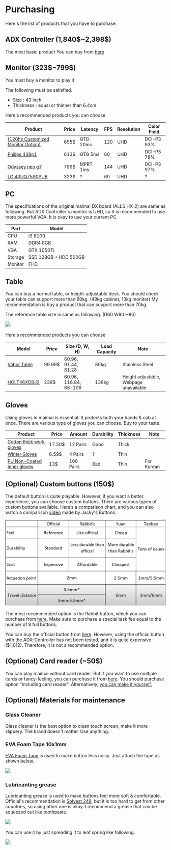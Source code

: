 # Purchasing

Here's the list of products that you have to purchase.

## ADX Controller (1,840\$~2,398\$)

The most basic product 
You can buy from [here](https://yuancon.store/controller/adx)

## Monitor (323\$~799\$)

You must buy a monitor to play it

The following must be satisfied.
- Size : 43 inch
- Thickness : equal or thinner than 6.4cm

Here's recommended products you can choose

| Product                                                                                                                                                            | Price | Latency  | FPS | Resolution | Color Field |
| ------------------------------------------------------------------------------------------------------------------------------------------------------------------ | ----- | -------- | --- | ---------- | ----------- |
| [(120hz Customized Monitor Option)](https://www.panelook.com/M430QVN02.2_AUO_43_LCM_overview_40890.html)                                                           | 655$  | GTG 20ms | 120 | UHD        | DCI-P3 93%  |
| [Philips 438p1](https://www.amazon.com.au/Philips-438P1-43inch-P-Line-Monitor/dp/B08KQ58YMN)                                                                       | 613$  | GTG 5ms  | 60  | UHD        | DCI-P3 78%  |
| [Odyssey neo g7](https://www.samsung.com/us/computing/monitors/gaming/43-odyssey-neo-g7-4k-uhd-144hz-1ms-vesa-display-hdr600-smart-gaming-monitor-ls43cg702nnxza/) | 799$  | MPRT 1ms | 144 | UHD        | DCI-P3 97%  |
| [LG 43UQ7590PUB](https://www.lg.com/us/tvs/lg-43uq7590pub-4k-uhd-tv)                                                                                               | 323$  | ?        | 60  | UHD        | ?           |

## PC

The specifications of the original maimai DX board (ALLS HX-2) are same as following.
But ADX Controller's monitor is UHD, so It is recommended to use more powerful VGA.
It is okay to use your current PC.

| Part    | Model                 |
| ------- | --------------------- |
| CPU     | i3 8100               |
| RAM     | DDR4 8GB              |
| VGA     | GTX 1050Ti            |
| Storage | SSD 128GB + HDD 500GB |
| Monitor | FHD                   |


## Table

You can buy a normal table, or height-adjustable desk.
You should check your table can support more than 60kg. (49kg cabinet, 10kg monitor)
My recommendation is buy a product that can support more than 70kg.

The reference table size is same as following. (D60 W80 H80)

![](<attachment/image/Reference Table Size.png | 190>)

Here's recommended products you can choose

| Model                                                                                                              | Price  | Size (D, W, H)        | Load Capacity | Note                                   |
| ------------------------------------------------------------------------------------------------------------------ | ------ | --------------------- | ------------- | -------------------------------------- |
| [Vabor Table](https://www.amazon.com/dp/B07SC7C5WZ)                                                                | 99.99$ | 60.96, 91.44, 81.28   | 80kg          | Stainless Steel                        |
| [HOLT46XDBJ2](https://www.homedepot.com/p/Husky-46-in-Adjustable-Height-Work-Table-in-White-HOLT46XDBJ2/312063228) | 238$   | 60.96, 116.84, 66-106 | 136kg         | Height adjustable, Webpage unavailable |

## Gloves

Using gloves in maimai is essential. It protects both your hands & cab at once.
There are various type of gloves you can choose.
Buy to your taste.

| Product                                                                            | Price  | Amount    | Durability | Thickness | Note       |
| ---------------------------------------------------------------------------------- | ------ | --------- | ---------- | --------- | ---------- |
| [Cotton thick work gloves](https://www.ebay.com/itm/325739516337)                  | 17.50$ | 12 Pairs  | Good       | Thick     |            |
| [Winter Gloves]( Pairs)                                                            | 6.59$  | 4 Pairs   | ?          | Thin      |            |
| [PU Non-Coated Inner gloves](https://item.gmarket.co.kr/Item?goodscode=1895008259) | 13$    | 100 Pairs | Bad        | Thin      | For Korean |

## (Optional) Custom buttons (150$)

The default button is quite playable. However, if you want a better experience, you can choose custom buttons. There are various types of custom buttons available. Here’s a comparison chart, and you can also watch a comparison [video](https://www.youtube.com/watch?v=gLQwiHrYj9o) made by Jacky's Buttons.

![](<attachment/image/Custom button comparison.png>)

The most recommended option is the Rabbit button, which you can purchase from [here](https://item.taobao.com/item.htm?id=660013732031&skuId=5395223410039&spm=a1z10.1-c.w4004-24097871292.3.37221e09DSieDY). 
Make sure to purchase a special task fee equal to the number of 8 full buttons.

You can buy the official button from [here](https://www.zax.com.au/product/8445-maimai-button-assy). 
However, using the official button with the ADX-Controller has not been tested, and it is quite expensive ($1,012). Therefore, it is not a recommended option.

## (Optional) Card reader (~50$)

You can play maimai without card reader.
But if you want to use multiple cards or fancy-feeling, you can purchase it from [here](https://market.m.taobao.com/app/idleFish-F2e/fish-pc/web/detail.html?id=741425871360).
You should purchase option "including card reader".
Alternatively, [you can make it yourself.](https://github.com/necoarcdotcom/Arduino-Aime-Reader)

## (Optional) Materials for maintenance

### Glass Cleaner

Glass cleaner is the best option to clean touch screen, make it more slippery.
The brand doesn't matter. Use anything.

### EVA Foam Tape 10x1mm

[EVA Foam Tape](https://www.amazon.com/Sponge-Equipment-Adhesive-Waterproof-Thickness/dp/B0C3VJM6Z2) is used to make button less noisy.
Just attach the tape as shown below.

![](<attachment/image/EVA Foam tape example.png | 300>)

### Lubricanting grease

Lubricanting grease is used to make buttons feel more soft & comfortable.
Official's recommendation is [Solvest 248](https://stt-inc.co.jp/en/product-info/grease/), but it is too hard to get from other countries, so using other one is okay.
I recommend a grease that can be squeezed out like toothpaste.

![](<attachment/image/Lubricanting grease.png | 200>)

You can use it by just spreading it to leaf spring like following.

![](<attachment/image/Lubricanting grease example.png | 600>)
